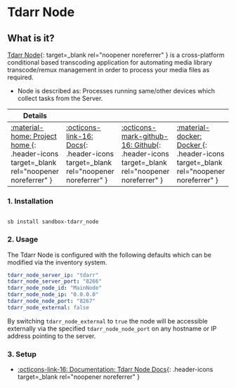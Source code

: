 # Tdarr Node

## What is it?

[Tdarr Node](https://tdarr.io/){: target=_blank rel="noopener noreferrer" } is a cross-platform conditional based transcoding application for automating media library transcode/remux management in order to process your media files as required.

- Node is described as: Processes running same/other devices which collect tasks from the Server.

| Details     |             |             |             |
|-------------|-------------|-------------|-------------|
| [:material-home: Project home ](https://tdarr.io/){: .header-icons target=_blank rel="noopener noreferrer" } | [:octicons-link-16: Docs](https://docs.tdarr.io/docs/installation/getting-started){: .header-icons target=_blank rel="noopener noreferrer" } | [:octicons-mark-github-16: Github](https://github.com/HaveAGitGat/Tdarr){: .header-icons target=_blank rel="noopener noreferrer" } | [:material-docker: Docker ](https://hub.docker.com/r/haveagitgat/tdarr){: .header-icons target=_blank rel="noopener noreferrer" }|

### 1. Installation

``` shell

sb install sandbox-tdarr_node

```

### 2. Usage

The Tdarr Node is configured with the following defaults which can be modified via the inventory system.

``` yaml
tdarr_node_server_ip: "tdarr"
tdarr_node_server_port: "8266"
tdarr_node_node_id: "MainNode"
tdarr_node_node_ip: "0.0.0.0"
tdarr_node_node_port: "8267"
tdarr_node_external: false
```

By switching `tdarr_node_external` to `true` the node will be accessible externally via the specified `tdarr_node_node_port` on any hostname or IP address pointing to the server.

### 3. Setup

- [:octicons-link-16: Documentation: Tdarr Node Docs](https://docs.tdarr.io/docs/installation/getting-started){: .header-icons target=_blank rel="noopener noreferrer" }
